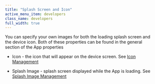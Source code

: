 ```yaml
---
title: "Splash Screen and Icon"
active_menu_item: developers
class_name: developers
full_width: true
---
```



You can specify your own images for both the loading splash screen and the device icon. Both of these properties can be found in the general section of the App properties

 - Icon - the icon that will appear on the device screen. See [Icon Management](../../../product-guide/mobile-apps-sites/icon-management.htm)

 - Splash Image - splash screen displayed while the App is loading. See [Splash Image Management](../../../product-guide/mobile-apps-sites/splash-image-management.htm)

